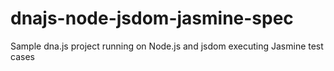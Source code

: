 # dnajs-node-jsdom-jasmine-spec
Sample dna.js project running on Node.js and jsdom executing Jasmine test cases
